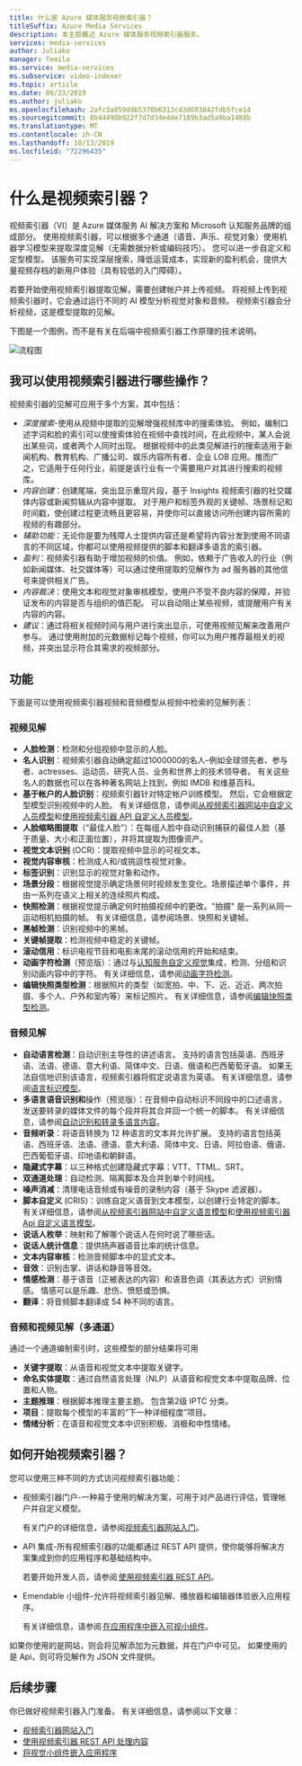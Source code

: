 ```yaml
---
title: 什么是 Azure 媒体服务视频索引器？
titleSuffix: Azure Media Services
description: 本主题概述 Azure 媒体服务视频索引器服务。
services: media-services
author: Juliako
manager: femila
ms.service: media-services
ms.subservice: video-indexer
ms.topic: article
ms.date: 09/23/2019
ms.author: juliako
ms.openlocfilehash: 2afc3a859ddb5378b6313c43d693842fdb5fce14
ms.sourcegitcommit: 8b44498b922f7d7d34e4de7189b3ad5a9ba1488b
ms.translationtype: MT
ms.contentlocale: zh-CN
ms.lasthandoff: 10/13/2019
ms.locfileid: "72296435"
---
```

# <a name="what-is-video-indexer"></a>什么是视频索引器？

视频索引器（VI）是 Azure 媒体服务 AI 解决方案和 Microsoft 认知服务品牌的组成部分。 使用视频索引器，可以根据多个通道（语音、声乐、视觉对象）使用机器学习模型来提取深度见解（无需数据分析或编码技巧）。 您可以进一步自定义和定型模型。 该服务可实现深层搜索，降低运营成本，实现新的盈利机会，提供大量视频存档的新用户体验（具有较低的入门障碍）。 

若要开始使用视频索引器提取见解，需要创建帐户并上传视频。 将视频上传到视频索引器时，它会通过运行不同的 AI 模型分析视觉对象和音频。 视频索引器会分析视频，这是模型提取的见解。

下图是一个图例，而不是有关在后端中视频索引器工作原理的技术说明。

![流程图](./media/video-indexer-overview/model-chart.png)

## <a name="what-can-i-do-with-video-indexer"></a>我可以使用视频索引器进行哪些操作？

视频索引器的见解可应用于多个方案，其中包括：

* *深度搜索*-使用从视频中提取的见解增强视频库中的搜索体验。 例如，编制口述字词和脸的索引可以使搜索体验在视频中查找时间，在此视频中，某人会说出某些词，或者两个人同时出现。 根据视频中的此类见解进行的搜索适用于新闻机构、教育机构、广播公司、娱乐内容所有者、企业 LOB 应用。推而广之，它适用于任何行业，前提是该行业有一个需要用户对其进行搜索的视频库。
* *内容创建*：创建尾端，突出显示重现片段，基于 Insights 视频索引器的社交媒体内容或新闻剪辑从内容中提取。 对于用户和标签外观的关键帧、场景标记和时间戳，使创建过程更流畅且更容易，并使你可以直接访问所创建内容所需的视频的有趣部分。
* *辅助功能*：无论你是要为残障人士提供内容还是希望将内容分发到使用不同语言的不同区域，你都可以使用视频提供的脚本和翻译多语言的索引器。
* *盈利*：视频索引器有助于增加视频的价值。 例如，依赖于广告收入的行业（例如新闻媒体、社交媒体等）可以通过使用提取的见解作为 ad 服务器的其他信号来提供相关广告。
* *内容裁决*：使用文本和视觉对象审核模型，使用户不受不良内容的保障，并验证发布的内容是否与组织的值匹配。 可以自动阻止某些视频，或提醒用户有关内容的内容。 
* *建议*：通过将相关视频时间与用户进行突出显示，可使用视频见解来改善用户参与。 通过使用附加的元数据标记每个视频，你可以为用户推荐最相关的视频，并突出显示符合其需求的视频部分。 

## <a name="features"></a>功能

下面是可以使用视频索引器视频和音频模型从视频中检索的见解列表：

### <a name="video-insights"></a>视频见解

* **人脸检测**：检测和分组视频中显示的人脸。
* **名人识别**：视频索引器自动确定超过1000000的名人–例如全球领先者、参与者、actresses、运动员、研究人员、业务和世界上的技术领导者。 有关这些名人的数据也可以在各种著名网站上找到，例如 IMDB 和维基百科。
* **基于帐户的人脸识别**：视频索引器针对特定帐户训练模型。 然后，它会根据定型模型识别视频中的人脸。 有关详细信息，请参阅[从视频索引器网站中自定义人员模型](customize-person-model-with-website.md)和[使用视频索引器 API 自定义人员模型](customize-person-model-with-api.md)。
* **人脸缩略图提取**（“最佳人脸”）：在每组人脸中自动识别捕获的最佳人脸（基于质量、大小和正面位置），并将其提取为图像资产。
* **视觉文本识别** (OCR)：提取视频中显示的可视文本。
* **视觉内容审核**：检测成人和/或挑逗性视觉对象。
* **标签识别**：识别显示的视觉对象和动作。
* **场景分段**：根据视觉提示确定场景何时视频发生变化。场景描述单个事件，并由一系列在语义上相关的连续照片构成。
* **快照检测**：根据视觉提示确定何时拍摄视频中的更改。"拍摄" 是一系列从同一运动相机拍摄的帧。 有关详细信息，请参阅场景、快照和关键帧。
* **黑帧检测**：识别视频中的黑帧。
* **关键帧提取**：检测视频中稳定的关键帧。
* **滚动信用**：标识电视节目和电影末尾的滚动信用的开始和结束。
* **动画字符检测**（预览版）：通过与[认知服务自定义视觉](https://azure.microsoft.com/services/cognitive-services/custom-vision-service/)集成，检测、分组和识别动画内容中的字符。 有关详细信息，请参阅[动画字符检测](animated-characters-recognition.md)。
* **编辑快照类型检测**：根据照片的类型（如宽拍、中、下、近、近近、两次拍摄、多个人、户外和室内等）来标记照片。 有关详细信息，请参阅[编辑快照类型检测](scenes-shots-keyframes.md#editorial-shot-type-detection)。

### <a name="audio-insights"></a>音频见解

* **自动语言检测**：自动识别主导性的讲述语言。 支持的语言包括英语、西班牙语、法语、德语、意大利语、简体中文、日语、俄语和巴西葡萄牙语。 如果无法自信地识别该语言，视频索引器将假定说语言为英语。 有关详细信息，请参阅[语言标识模型](language-identification-model.md)。
* **多语言语音识别和**操作（预览版）：在音频中自动标识不同段中的口述语言，发送要转录的媒体文件的每个段并将其合并回一个统一的脚本。 有关详细信息，请参阅[自动识别和转录多语言内容](multi-language-identification-transcription.md)。
* **音频听录**：将语音转换为 12 种语言的文本并允许扩展。 支持的语言包括英语、西班牙语、法语、德语、意大利语、简体中文、日语、阿拉伯语、俄语、巴西葡萄牙语、印地语和朝鲜语。
* **隐藏式字幕**：以三种格式创建隐藏式字幕：VTT、TTML、SRT。
* **双通道处理**：自动检测、隔离脚本及合并到单个时间线。
* **噪声消减**：清理电话音频或有噪音的录制内容（基于 Skype 滤波器）。
* **脚本自定义** (CRIS)：训练自定义语音到文本模型，以创建行业特定的脚本。 有关详细信息，请参阅[从视频索引器网站中自定义语言模型](customize-language-model-with-website.md)和[使用视频索引器 Api 自定义语言模型](customize-language-model-with-api.md)。
* **说话人枚举**：映射和了解哪个说话人在何时说了哪些话。
* **说话人统计信息**：提供扬声器语音比率的统计信息。
* **文本内容审核**：检测音频脚本中的显式文本。
* **音效**：识别击掌、讲话和静音等音效。
* **情感检测**：基于语音（正被表达的内容）和语音色调（其表达方式）识别情感。 情感可以是乐趣、悲伤、愤怒或恐惧。
* **翻译**：将音频脚本翻译成 54 种不同的语言。

### <a name="audio-and-video-insights-multi-channels"></a>音频和视频见解（多通道）

通过一个通道编制索引时，这些模型的部分结果将可用

* **关键字提取**：从语音和视觉文本中提取关键字。
* **命名实体提取**：通过自然语言处理（NLP）从语音和视觉文本中提取品牌、位置和人物。
* **主题推理**：根据脚本推理主要主题。 包含第2级 IPTC 分类。
* **项目**：提取每个模型的丰富的“下一种详细程度”项目。
* **情绪分析**：在语音和视觉文本中识别积极、消极和中性情绪。

## <a name="how-can-i-get-started-with-video-indexer"></a>如何开始视频索引器？

您可以使用三种不同的方式访问视频索引器功能： 

* 视频索引器门户-一种易于使用的解决方案，可用于对产品进行评估，管理帐户并自定义模型。 

    有关门户的详细信息，请参阅[视频索引器网站入门](video-indexer-get-started.md)。  
* API 集成-所有视频索引器的功能都通过 REST API 提供，使你能够将解决方案集成到你的应用程序和基础结构中。 

    若要开始开发人员，请参阅 [使用视频索引器 REST API](video-indexer-use-apis.md)。 
* Emendable 小组件-允许将视频索引器见解、播放器和编辑器体验嵌入应用程序。 

    有关详细信息，请参阅 [在应用程序中嵌入可视小组件](video-indexer-embed-widgets.md)。 

如果你使用的是网站，则会将见解添加为元数据，并在门户中可见。 如果使用的是 Api，则可将见解作为 JSON 文件提供。 

## <a name="next-steps"></a>后续步骤

你已做好视频索引器入门准备。 有关详细信息，请参阅以下文章：

- [视频索引器网站入门](video-indexer-get-started.md)
- [使用视频索引器 REST API 处理内容](video-indexer-use-apis.md)
- [将视觉小组件嵌入应用程序](video-indexer-embed-widgets.md)
